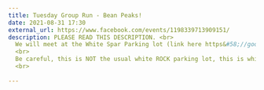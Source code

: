 ```yaml
---
title: Tuesday Group Run - Bean Peaks!
date: 2021-08-31 17:30
external_url: https://www.facebook.com/events/1198339713909151/
description: PLEASE READ THIS DESCRIPTION. <br>
  We will meet at the White Spar Parking lot (link here https&#58;//goo.gl/maps/nX4JGH75u4T7R15g7) at 5&#58;30pm. Expect 5 miles . No drop run (we stop for everyone at every intersection). <br>
  <br>
  Be careful, this is NOT the usual white ROCK parking lot, this is white SPAR. <br>
  <br>
  
---
```

